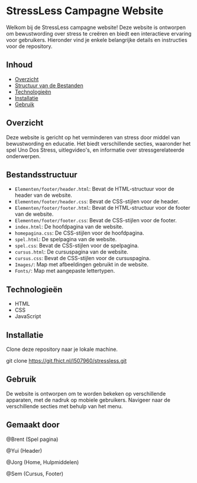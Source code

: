 # StressLess Campagne Website

Welkom bij de StressLess campagne website! Deze website is ontworpen om bewustwording over stress te creëren en biedt een interactieve ervaring voor gebruikers. Hieronder vind je enkele belangrijke details en instructies voor de repository.

## Inhoud

- [Overzicht](#overzicht)
- [Structuur van de Bestanden](#structuur-van-de-bestanden)
- [Technologieën](#technologieën)
- [Installatie](#installatie)
- [Gebruik](#gebruik)

## Overzicht

Deze website is gericht op het verminderen van stress door middel van bewustwording en educatie. Het biedt verschillende secties, waaronder het spel Uno Dos Stress, uitlegvideo's, en informatie over stressgerelateerde onderwerpen.

## Bestandsstructuur

- `Elementen/footer/header.html`: Bevat de HTML-structuur voor de header van de website.
- `Elementen/footer/header.css`: Bevat de CSS-stijlen voor de header.
- `Elementen/footer/footer.html`: Bevat de HTML-structuur voor de footer van de website.
- `Elementen/footer/footer.css`: Bevat de CSS-stijlen voor de footer.
- `index.html`: De hoofdpagina van de website.
- `homepagina.css`: De CSS-stijlen voor de hoofdpagina.
- `spel.html`: De spelpagina van de website.
- `spel.css`: Bevat de CSS-stijlen voor de spelpagina.
- `cursus.html`: De cursuspagina van de website.
- `cursus.css`: Bevat de CSS-stijlen voor de cursuspagina.
- `Images/`: Map met afbeeldingen gebruikt in de website.
- `Fonts/`: Map met aangepaste lettertypen.

## Technologieën

- HTML
- CSS
- JavaScript

## Installatie

Clone deze repository naar je lokale machine.

git clone https://git.fhict.nl/I507960/stressless.git

## Gebruik

De website is ontworpen om te worden bekeken op verschillende apparaten, met de nadruk op mobiele gebruikers. Navigeer naar de verschillende secties met behulp van het menu.

## Gemaakt door

@Brent (Spel pagina)

@Yui (Header)

@Jorg (Home, Hulpmiddelen)

@Sem (Cursus, Footer)
